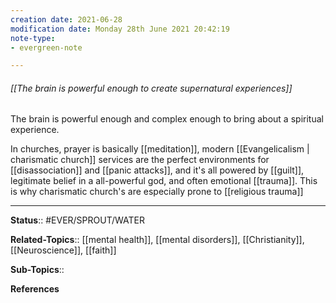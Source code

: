 ```yaml
---
creation date: 2021-06-28
modification date: Monday 28th June 2021 20:42:19
note-type: 
- evergreen-note

---
```


###### [[The brain is powerful enough to create supernatural experiences]]

The brain is powerful enough and complex enough to bring about a spiritual experience. 

In churches, prayer is basically [[meditation]], modern [[Evangelicalism | charismatic church]] services are the perfect environments for [[disassociation]] and [[panic attacks]], and it's all powered by [[guilt]], legitimate belief in a all-powerful god, and often emotional [[trauma]]. This is why charismatic church's are especially prone to [[religious trauma]]

---

**Status**:: #EVER/SPROUT/WATER  

**Related-Topics**:: [[mental health]], [[mental disorders]], [[Christianity]], [[Neuroscience]], [[faith]]
	
**Sub-Topics**::
	
**References**